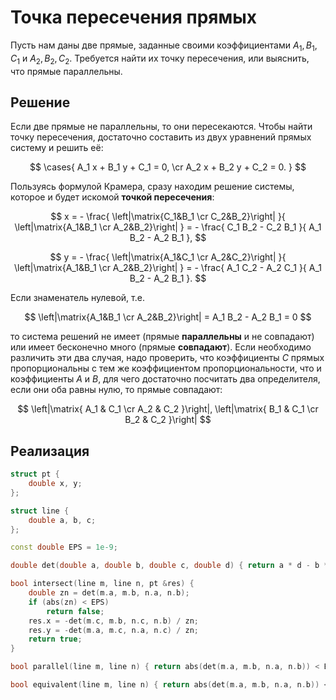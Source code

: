 # Точка пересечения прямых

Пусть нам даны две прямые, заданные своими коэффициентами $A_1, B_1, C_1$ и $A_2, B_2, C_2$. Требуется найти их точку пересечения, или выяснить, что прямые параллельны.

## Решение

Если две прямые не параллельны, то они пересекаются. Чтобы найти точку пересечения, достаточно составить из двух уравнений прямых систему и решить её:

$$
\cases{ A_1 x + B_1 y + C_1 = 0, \cr
A_2 x + B_2 y + C_2 = 0. }
$$

Пользуясь формулой Крамера, сразу находим решение системы, которое и будет искомой **точкой пересечения**:

$$
x = - \frac{ \left|\matrix{C_1&B_1 \cr C_2&B_2}\right| }{ \left|\matrix{A_1&B_1 \cr A_2&B_2}\right| } = - \frac{ C_1 B_2 - C_2 B_1 }{ A_1 B_2 - A_2 B_1 },
$$

$$
y = - \frac{ \left|\matrix{A_1&C_1 \cr A_2&C_2}\right| }{ \left|\matrix{A_1&B_1 \cr A_2&B_2}\right| } = - \frac{ A_1 C_2 - A_2 C_1 }{ A_1 B_2 - A_2 B_1 }.
$$

Если знаменатель нулевой, т.е.

$$
\left|\matrix{A_1&B_1 \cr A_2&B_2}\right| = A_1 B_2 - A_2 B_1 = 0
$$

то система решений не имеет (прямые **параллельны** и не совпадают) или имеет бесконечно много (прямые **совпадают**). Если необходимо различить эти два случая, надо проверить, что коэффициенты $C$ прямых пропорциональны с тем же коэффициентом пропорциональности, что и коэффициенты $A$ и $B$, для чего достаточно посчитать два определителя, если они оба равны нулю, то прямые совпадают:

$$
\left|\matrix{ A_1 & C_1 \cr A_2 & C_2 }\right|, \left|\matrix{ B_1 & C_1 \cr B_2 & C_2 }\right|
$$

## Реализация

<!--- TODO: specify code snippet id -->
``` cpp
struct pt {
    double x, y;
};

struct line {
    double a, b, c;
};

const double EPS = 1e-9;

double det(double a, double b, double c, double d) { return a * d - b * c; }

bool intersect(line m, line n, pt &res) {
    double zn = det(m.a, m.b, n.a, n.b);
    if (abs(zn) < EPS)
        return false;
    res.x = -det(m.c, m.b, n.c, n.b) / zn;
    res.y = -det(m.a, m.c, n.a, n.c) / zn;
    return true;
}

bool parallel(line m, line n) { return abs(det(m.a, m.b, n.a, n.b)) < EPS; }

bool equivalent(line m, line n) { return abs(det(m.a, m.b, n.a, n.b)) < EPS && abs(det(m.a, m.c, n.a, n.c)) < EPS && abs(det(m.b, m.c, n.b, n.c)) < EPS; }
```
